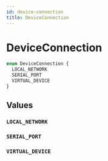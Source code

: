 ```yaml
---
id: device-connection
title: DeviceConnection
---
```


 # DeviceConnection





```graphql
enum DeviceConnection {
  LOCAL_NETWORK
  SERIAL_PORT
  VIRTUAL_DEVICE
}
```


## Values

### `LOCAL_NETWORK` 




### `SERIAL_PORT` 




### `VIRTUAL_DEVICE` 







